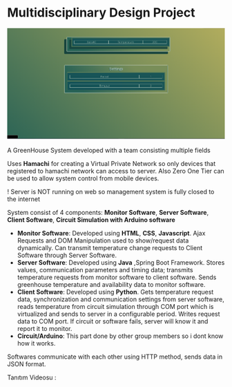 # Multidisciplinary Design Project
 
 ![](Screenshots/screenshot.png)

 A GreenHouse System developed with a team consisting multiple fields

Uses **Hamachi** for creating a Virtual Private Network so only devices that registered to hamachi network can access to server. Also Zero One Tier can be used to allow  system control from mobile devices.

! Server is NOT running on web so management system is fully closed to the internet

System consist of 4 components: **Monitor Software**, **Server Software**, **Client Software**, **Circuit Simulation with Arduino software**

* **Monitor Software**: Developed using **HTML**, **CSS**, **Javascript**. Ajax Requests and DOM Manipulation used to show/request data dynamically. Can transmit temperature change requests to Client Software through Server Software. 
* **Server Software**: Developed using **Java** ,Spring Boot Framework. Stores values, communication parameters and timing data; transmits temperature requests from monitor software to client software. Sends greenhouse temperature and availability data to monitor software.
* **Client Software**: Developed using **Python**. Gets temperature request data, synchronization and communication settings from server software, reads temperature from circuit simulation through COM port which is virtualized and sends to server in a configurable period. Writes request data to COM port. If circuit or software fails, server will know it and report it to monitor.
* **Circuit/Arduino**: This part done by other group members so i dont know how it works.

Softwares communicate with each other using HTTP method, sends data in JSON format.

Tanıtım Videosu : 
